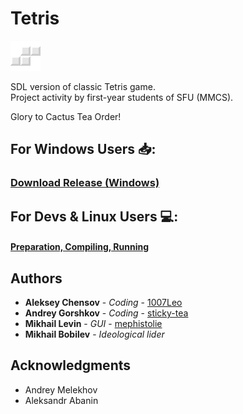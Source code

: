 # Tetris

![Figure](https://github.com/cactus-knights/tetris/blob/master/favicon.png)

SDL version of classic Tetris game.  
Project activity by first-year students of SFU (MMCS).  

Glory to Cactus Tea Order!

## For Windows Users 📥:
### [Download Release (Windows)](https://github.com/cactus-knights/tetris/releases)

## For Devs & Linux Users 💻:
#### [Preparation, Compiling, Running](https://github.com/cactus-knights/tetris/blob/master/Preparation.md)

## Authors

* **Aleksey Chensov** - *Coding* - [1007Leo](https://github.com/1007Leo)
* **Andrey Gorshkov** - *Coding* - [sticky-tea](https://github.com/sticky-tea)
* **Mikhail Levin** - *GUI* - [mephistolie](https://github.com/mephistolie)
* **Mikhail Bobilev** - *Ideological lider*

## Acknowledgments
* Andrey Melekhov
* Aleksandr Abanin
